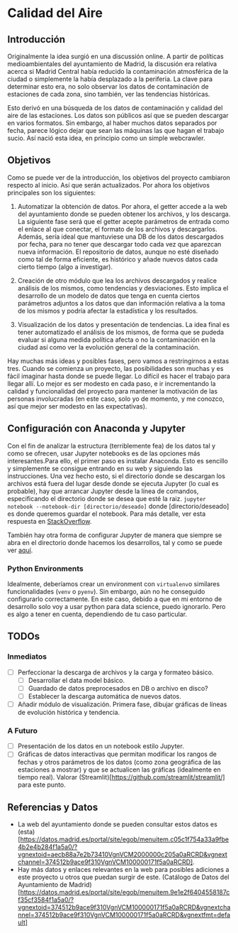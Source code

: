 # Calidad del Aire

## Introducción
Originalmente la idea surgió en una discussión online. A partir de políticas medioambientales del ayuntamiento de Madrid, la discusión era relativa acerca si Madrid Central había reducido la contaminación atmosférica de la ciudad o simplemente la había desplazado a la periferia. La clave para determinar esto era, no solo observar los datos de contaminación de estaciones de cada zona, sino también, ver las tendencias históricas.

Esto derivó en una búsqueda de los datos de contaminación y calidad del aire de las estaciones. Los datos son públicos así que se pueden descargar en varios formatos. Sin embargo, al haber muchos datos separados por fecha, parece lógico dejar que sean las máquinas las que hagan el trabajo sucio. Así nació esta idea, en principio como un simple webcrawler.

## Objetivos
Como se puede ver de la introducción, los objetivos del proyecto cambiaron respecto al inicio. Así que serán actualizados. Por ahora los objetivos principales son los siguientes:
1. Automatizar la obtención de datos. Por ahora, el getter accede a la web del ayuntamiento donde se pueden obtener los archivos, y los descarga. La siguiente fase será que el getter acepte parámetros de entrada como el enlace al que conectar, el formato de los archivos y descargarlos. Además, sería ideal que mantuviese una DB de los datos descargados por fecha, para no tener que descargar todo cada vez que aparezcan nueva información. El repositorio de datos, aunque no esté diseñado como tal de forma eficiente, es histórico y añade nuevos datos cada cierto tiempo (algo a investigar).

2. Creación de otro módulo que lea los archivos descargados y realice análisis de los mismos, como tendencias y desviaciones. Esto implica el desarrollo de un modelo de datos que tenga en cuenta ciertos parámetros adjuntos a los datos que dan información relativa a la toma de los mismos y podría afectar la estadística y los resultados.

3. Visualización de los datos y presentación de tendencias. La idea final es tener automatizado el análisis de los mismos, de forma que se pudeda evaluar si alguna medida política afecta o no la contaminación en la ciudad así como ver la evolución general de la contaminación.

Hay muchas más ideas y posibles fases, pero vamos a restringirnos a estas tres. Cuando se comienza un proyecto, las posibilidades son muchas y es fácil imaginar hasta donde se puede llegar. Lo difícil es hacer el trabajo para llegar allí. Lo mejor es ser modesto en cada paso, e ir incrementando la calidad y funcionalidad del proyecto para mantener la motivación de las personas involucradas (en este caso, solo yo de momento, y me conozco, así que mejor ser modesto en las expectativas).

## Configuración con Anaconda y Jupyter
Con el fin de analizar la estructura (terriblemente fea) de los datos tal y como se ofrecen, usar Jupyter notebooks es de las opciones más interesantes.Para ello, el primer paso es instalar Anaconda. Esto es sencillo y simplemente se consigue entrando en su web y siguiendo las instrucciones.
Una vez hecho esto, si el directorio donde se descargan los archivos está fuera del lugar desde donde se ejecuta Jupyter (lo cual es probable), hay que arrancar Jupyter desde la línea de comandos, especificando el directorio donde se desea que esté la raiz.
`jupyter notebook --notebook-dir [directorio/deseado]`
donde [directorio/deseado] es donde queremos guardar el notebook. Para más detalle, ver esta respuesta en [StackOverflow](https://stackoverflow.com/questions/46755604/how-to-navigate-to-a-different-directory-in-jupyter-notebook).

También hay otra forma de configurar Jupyter de manera que siempre se abra en el directorio donde hacemos los desarrollos, tal y como se puede ver [aquí](https://stackoverflow.com/questions/35254852/how-to-change-the-jupyter-start-up-folder).

### Python Environments
Idealmente, deberíamos crear un environment con `virtualenv`o similares funcionalidades (`venv` o `pyenv`). Sin embargo, aún no he conseguido configurarlo correctamente. En este caso, debido a que en mi entorno de desarrollo solo voy a usar python para data science, puedo ignorarlo. Pero es algo a tener en cuenta, dependiendo de tu caso particular.

## TODOs
### Inmediatos
- [ ]  Perfeccionar la descarga de archivos y la carga y formateo básico.
    - [ ] Desarrollar el data model básico.
    - [ ] Guardado de datos preprocesados en DB o archivo en disco?
    - [ ] Establecer la descarga automática de nuevos datos.
- [ ] Añadir módulo de visualización. Primera fase, dibujar gráficas de líneas de evolución histórica y tendencia.

### A Futuro
- [ ] Presentación de los datos en un notebook estilo Jupyter.
- [ ] Gráficas de datos interactivas que permitan modificar los rangos de fechas y otros parámetros de los datos (como zona geográfica de las estaciones a mostrar) y que se actualicen las gráficas (idealmente en tiempo real). Valorar (Streamlit)[https://github.com/streamlit/streamlit/] para este punto.

## Referencias y Datos
- La web del ayuntamiento donde se pueden consultar estos datos es (esta)[https://datos.madrid.es/portal/site/egob/menuitem.c05c1f754a33a9fbe4b2e4b284f1a5a0/?vgnextoid=aecb88a7e2b73410VgnVCM2000000c205a0aRCRD&vgnextchannel=374512b9ace9f310VgnVCM100000171f5a0aRCRD].
- Hay más datos y enlaces relevantes en la web para posibles adiciones a este proyecto u otros que puedan surgir de este. (Catálogo de Datos del Ayuntamiento de Madrid)[https://datos.madrid.es/portal/site/egob/menuitem.9e1e2f6404558187cf35cf3584f1a5a0/?vgnextoid=374512b9ace9f310VgnVCM100000171f5a0aRCRD&vgnextchannel=374512b9ace9f310VgnVCM100000171f5a0aRCRD&vgnextfmt=default]
